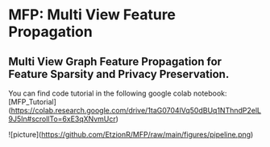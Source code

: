 #  MFP: Multi View Feature Propagation

## Multi View Graph Feature Propagation for Feature Sparsity and Privacy Preservation.



You can find code tutorial in the following google colab notebook: \[MFP\_Tutorial](https://colab.research.google.com/drive/1taG0704lVq50dBUq1NThndP2elL9J5In#scrollTo=6xE3qXNvmUcr)




!\[picture](https://github.com/EtzionR/MFP/raw/main/figures/pipeline.png)

